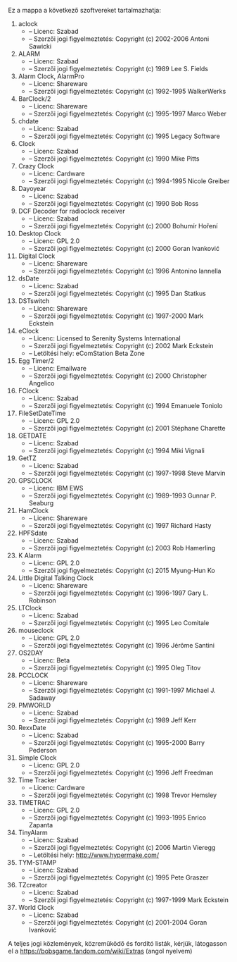 ﻿Ez a mappa a következő szoftvereket tartalmazhatja:

1. aclock
   - – Licenc: Szabad
   - – Szerzői jogi figyelmeztetés: Copyright (c) 2002-2006 Antoni Sawicki
2. ALARM
   - – Licenc: Szabad
   - – Szerzői jogi figyelmeztetés: Copyright (c) 1989 Lee S. Fields
3. Alarm Clock, AlarmPro
   - – Licenc: Shareware
   - – Szerzői jogi figyelmeztetés: Copyright (c) 1992-1995 WalkerWerks
4. BarClock/2
   - – Licenc: Shareware
   - – Szerzői jogi figyelmeztetés: Copyright (c) 1995-1997 Marco Weber
5. chdate
   - – Licenc: Szabad
   - – Szerzői jogi figyelmeztetés: Copyright (c) 1995 Legacy Software
6. Clock
   - – Licenc: Szabad
   - – Szerzői jogi figyelmeztetés: Copyright (c) 1990 Mike Pitts
7. Crazy Clock
   - – Licenc: Cardware
   - – Szerzői jogi figyelmeztetés: Copyright (c) 1994-1995 Nicole Greiber
8. Dayoyear
   - – Licenc: Szabad
   - – Szerzői jogi figyelmeztetés: Copyright (c) 1990 Bob Ross
9. DCF Decoder for radioclock receiver
   - – Licenc: Szabad
   - – Szerzői jogi figyelmeztetés: Copyright (c) 2000 Bohumír Hoření
10. Desktop Clock
    - – Licenc: GPL 2.0
    - – Szerzői jogi figyelmeztetés: Copyright (c) 2000 Goran Ivanković
11. Digital Clock
    - – Licenc: Shareware
    - – Szerzői jogi figyelmeztetés: Copyright (c) 1996 Antonino Iannella
12. dsDate
    - – Licenc: Szabad
    - – Szerzői jogi figyelmeztetés: Copyright (c) 1995 Dan Statkus
13. DSTswitch
    - – Licenc: Shareware
    - – Szerzői jogi figyelmeztetés: Copyright (c) 1997-2000 Mark Eckstein
14. eClock
    - – Licenc: Licensed to Serenity Systems International
    - – Szerzői jogi figyelmeztetés: Copyright (c) 2002 Mark Eckstein
    - – Letöltési hely: eComStation Beta Zone
15. Egg Timer/2
    - – Licenc: Emailware
    - – Szerzői jogi figyelmeztetés: Copyright (c) 2000 Christopher Angelico
16. FClock
    - – Licenc: Szabad
    - – Szerzői jogi figyelmeztetés: Copyright (c) 1994 Emanuele Toniolo
17. FileSetDateTime
    - – Licenc: GPL 2.0
    - – Szerzői jogi figyelmeztetés: Copyright (c) 2001 Stéphane Charette
18. GETDATE
    - – Licenc: Szabad
    - – Szerzői jogi figyelmeztetés: Copyright (c) 1994 Miki Vignali
19. GetTZ
    - – Licenc: Szabad
    - – Szerzői jogi figyelmeztetés: Copyright (c) 1997-1998 Steve Marvin
20. GPSCLOCK
    - – Licenc: IBM EWS
    - – Szerzői jogi figyelmeztetés: Copyright (c) 1989-1993 Gunnar P. Seaburg
21. HamClock
    - – Licenc: Shareware
    - – Szerzői jogi figyelmeztetés: Copyright (c) 1997 Richard Hasty
22. HPFSdate
    - – Licenc: Szabad
    - – Szerzői jogi figyelmeztetés: Copyright (c) 2003 Rob Hamerling
23. K Alarm
    - – Licenc: GPL 2.0
    - – Szerzői jogi figyelmeztetés: Copyright (c) 2015 Myung-Hun Ko
24. Little Digital Talking Clock
    - – Licenc: Shareware
    - – Szerzői jogi figyelmeztetés: Copyright (c) 1996-1997 Gary L. Robinson
25. LTClock
    - – Licenc: Szabad
    - – Szerzői jogi figyelmeztetés: Copyright (c) 1995 Leo Comitale
26. mouseclock
    - – Licenc: GPL 2.0
    - – Szerzői jogi figyelmeztetés: Copyright (c) 1996 Jérôme Santini
27. OS2DAY
    - – Licenc: Beta
    - – Szerzői jogi figyelmeztetés: Copyright (c) 1995 Oleg Titov
28. PCCLOCK
    - – Licenc: Shareware
    - – Szerzői jogi figyelmeztetés: Copyright (c) 1991-1997 Michael J. Sadaway
29. PMWORLD
    - – Licenc: Szabad
    - – Szerzői jogi figyelmeztetés: Copyright (c) 1989 Jeff Kerr
30. RexxDate
    - – Licenc: Szabad
    - – Szerzői jogi figyelmeztetés: Copyright (c) 1995-2000 Barry Pederson
31. Simple Clock
    - – Licenc: GPL 2.0
    - – Szerzői jogi figyelmeztetés: Copyright (c) 1996 Jeff Freedman
32. Time Tracker
    - – Licenc: Cardware
    - – Szerzői jogi figyelmeztetés: Copyright (c) 1998 Trevor Hemsley
33. TIMETRAC
    - – Licenc: GPL 2.0
    - – Szerzői jogi figyelmeztetés: Copyright (c) 1993-1995 Enrico Zapanta
34. TinyAlarm
    - – Licenc: Szabad
    - – Szerzői jogi figyelmeztetés: Copyright (c) 2006 Martin Vieregg
    - – Letöltési hely: http://www.hypermake.com/
35. TYM-STAMP
    - – Licenc: Szabad
    - – Szerzői jogi figyelmeztetés: Copyright (c) 1995 Pete Graszer
36. TZcreator
    - – Licenc: Szabad
    - – Szerzői jogi figyelmeztetés: Copyright (c) 1997-1999 Mark Eckstein
37. World Clock
    - – Licenc: Szabad
    - – Szerzői jogi figyelmeztetés: Copyright (c) 2001-2004 Goran Ivanković

A teljes jogi közlemények, közreműködő és fordító listák, kérjük, látogasson el a https://bobsgame.fandom.com/wiki/Extras (angol nyelvem)
